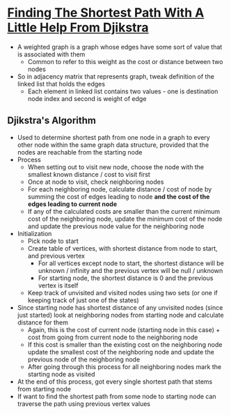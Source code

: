 # [Finding The Shortest Path With A Little Help From Djikstra](https://medium.com/basecs/finding-the-shortest-path-with-a-little-help-from-dijkstra-613149fbdc8e)

* A weighted graph is a graph whose edges have some sort of value that is associated with them
  * Common to refer to this weight as the cost or distance between two nodes
* So in adjacency matrix that represents graph, tweak definition of the linked list that holds the edges
  * Each element in linked list contains two values - one is destination node index and second is weight of edge

## Djikstra's Algorithm

* Used to determine shortest path from one node in a graph to every other node within the same graph data structure, provided that the nodes are reachable from the starting node
* Process
  * When setting out to visit new node, choose the node with the smallest known distance / cost to visit first
  * Once at node to visit, check neighboring nodes
  * For each neighboring node, calculate distance / cost of node by summing the cost of edges leading to node **and the cost of the edges leading to current node**
  * If any of the calculated costs are smaller than the current minimum cost of the neighboring node, update the minimum cost of the node and update the previous node value for the neighboring node
* Initialization
  * Pick node to start
  * Create table of vertices, with shortest distance from node to start, and previous vertex
    * For all vertices except node to start, the shortest distance will be unknown / infinity and the previous vertex will be null / unknown
    * For starting node, the shortest distance is 0 and the previous vertex is itself
  * Keep track of unvisited and visited nodes using two sets (or one if keeping track of just one of the states)
* Since starting node has shortest distance of any unvisited nodes (since just started) look at neighboring nodes from starting node and calculate distance for them
  * Again, this is the cost of current node (starting node in this case) + cost from going from current node to the neighboring node
  * If this cost is smaller than the existing cost on the neighboring node update the smallest cost of the neighboring node and update the previous node of the neighboring node
  * After going through this process for all neighboring nodes mark the starting node as visited
* At the end of this process, got every single shortest path that stems from starting node
* If want to find the shortest path from some node to starting node can traverse the path using previous vertex values
